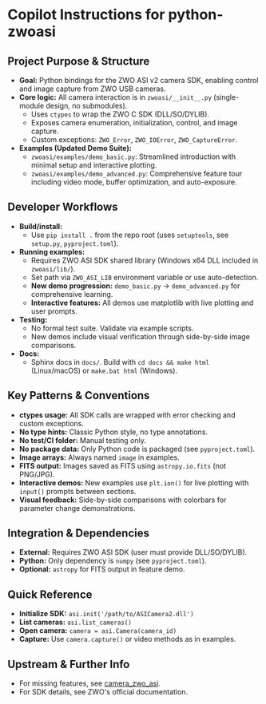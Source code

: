 # Copilot Instructions for python-zwoasi

## Project Purpose & Structure
- **Goal:** Python bindings for the ZWO ASI v2 camera SDK, enabling control and image capture from ZWO USB cameras.
- **Core logic:** All camera interaction is in `zwoasi/__init__.py` (single-module design, no submodules).
  - Uses `ctypes` to wrap the ZWO C SDK (DLL/SO/DYLIB).
  - Exposes camera enumeration, initialization, control, and image capture.
  - Custom exceptions: `ZWO_Error`, `ZWO_IOError`, `ZWO_CaptureError`.
- **Examples (Updated Demo Suite):**
  - `zwoasi/examples/demo_basic.py`: Streamlined introduction with minimal setup and interactive plotting.
  - `zwoasi/examples/demo_advanced.py`: Comprehensive feature tour including video mode, buffer optimization, and auto-exposure.

## Developer Workflows
- **Build/install:**
  - Use `pip install .` from the repo root (uses `setuptools`, see `setup.py`, `pyproject.toml`).
- **Running examples:**
  - Requires ZWO ASI SDK shared library (Windows x64 DLL included in `zwoasi/lib/`).
  - Set path via `ZWO_ASI_LIB` environment variable or use auto-detection.
  - **New demo progression:** `demo_basic.py` → `demo_advanced.py` for comprehensive learning.
  - **Interactive features:** All demos use matplotlib with live plotting and user prompts.
- **Testing:**
  - No formal test suite. Validate via example scripts.
  - New demos include visual verification through side-by-side image comparisons.
- **Docs:**
  - Sphinx docs in `docs/`. Build with `cd docs && make html` (Linux/macOS) or `make.bat html` (Windows).

## Key Patterns & Conventions
- **ctypes usage:** All SDK calls are wrapped with error checking and custom exceptions.
- **No type hints:** Classic Python style, no type annotations.
- **No test/CI folder:** Manual testing only.
- **No package data:** Only Python code is packaged (see `pyproject.toml`).
- **Image arrays:** Always named `image` in examples.
- **FITS output:** Images saved as FITS using `astropy.io.fits` (not PNG/JPG).
- **Interactive demos:** New examples use `plt.ion()` for live plotting with `input()` prompts between sections.
- **Visual feedback:** Side-by-side comparisons with colorbars for parameter change demonstrations.

## Integration & Dependencies
- **External:** Requires ZWO ASI SDK (user must provide DLL/SO/DYLIB).
- **Python:** Only dependency is `numpy` (see `pyproject.toml`).
- **Optional:** `astropy` for FITS output in feature demo.

## Quick Reference
- **Initialize SDK:** `asi.init('/path/to/ASICamera2.dll')`
- **List cameras:** `asi.list_cameras()`
- **Open camera:** `camera = asi.Camera(camera_id)`
- **Capture:** Use `camera.capture()` or video methods as in examples.

## Upstream & Further Info
- For missing features, see [camera_zwo_asi](https://github.com/MPI-IS/camera_zwo_asi).
- For SDK details, see ZWO's official documentation.
